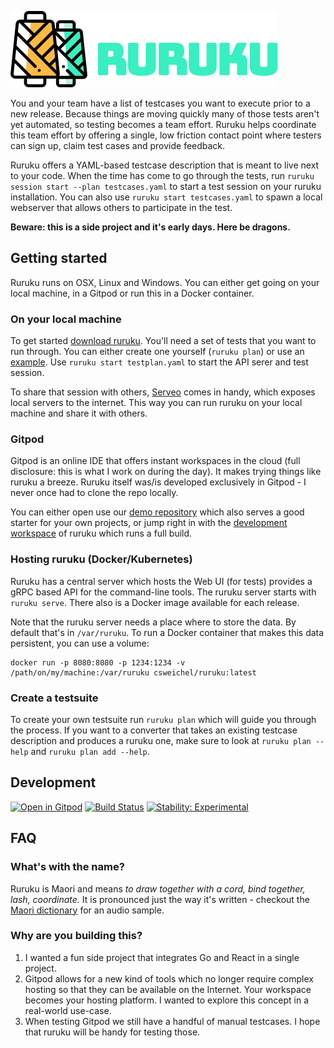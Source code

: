 ![ruruku](logo.png)

You and your team have a list of testcases you want to execute prior to a new release.
Because things are moving quickly many of those tests aren't yet automated, so testing becomes a team effort.
Ruruku helps coordinate this team effort by offering a single, low friction contact point where testers can sign up, claim test cases and provide feedback.

Ruruku offers a YAML-based testcase description that is meant to live next to your code.
When the time has come to go through the tests, run `ruruku session start --plan testcases.yaml` to start a test session on your ruruku installation.
You can also use `ruruku start testcases.yaml` to spawn a local webserver that allows others to participate in the test.

**Beware: this is a side project and it's early days. Here be dragons.**

## Getting started
Ruruku runs on OSX, Linux and Windows. You can either get going on your local machine, in a Gitpod or run this in a Docker container.
### On your local machine
To get started [download ruruku](https://github.com/32leaves/ruruku/releases).
You'll need a set of tests that you want to run through.
You can either create one yourself (`ruruku plan`) or use an [example](https://raw.githubusercontent.com/32leaves/ruruku/master/testplan-example.yaml).
Use `ruruku start testplan.yaml` to start the API serer and test session.

To share that session with others, [Serveo](https://serveo.net) comes in handy, which exposes local servers to the internet. This way you can run ruruku on your local machine and share it with others.

### Gitpod
Gitpod is an online IDE that offers instant workspaces in the cloud (full disclosure: this is what I work on during the day).
It makes trying things like ruruku a breeze. Ruruku itself was/is developed exclusively in Gitpod - I never once had to clone the repo locally.

You can either open use our [demo repository](https://gitpod.io/#github.com/32leaves/ruruku-demo) which also serves a good starter for your own projects, or jump right in with the [development workspace](https://gitpod.io#https://github.com/32leaves/ruruku) of ruruku which runs a full build.

### Hosting ruruku (Docker/Kubernetes)
Ruruku has a central server which hosts the Web UI (for tests) provides a gRPC based API for the command-line tools.
The ruruku server starts with `ruruku serve`. There also is a Docker image available for each release.

Note that the ruruku server needs a place where to store the data. By default that's in `/var/ruruku`.
To run a Docker container that makes this data persistent, you can use a volume:
```
docker run -p 8080:8080 -p 1234:1234 -v /path/on/my/machine:/var/ruruku csweichel/ruruku:latest
```

### Create a testsuite
To create your own testsuite run `ruruku plan` which will guide you through the process.
If you want to a converter that takes an existing testcase description and produces a ruruku one, make sure to look at `ruruku plan --help` and `ruruku plan add --help`.

## Development
[![Open in Gitpod](http://gitpod.io/button/open-in-gitpod.svg)](https://gitpod.io#https://github.com/32leaves/ruruku)
[![Build Status](https://travis-ci.org/32leaves/ruruku.svg?branch=master)](https://travis-ci.org/32leaves/ruruku)
[![Stability: Experimental](https://masterminds.github.io/stability/experimental.svg)](https://masterminds.github.io/stability/experimental.html)

## FAQ

### What's with the name?
Ruruku is Maori and means *to draw together with a cord, bind together, lash, coordinate.*
It is pronounced just the way it's written - checkout the [Maori dictionary](http://maoridictionary.co.nz/search?idiom=&phrase=&proverb=&loan=&histLoanWords=&keywords=ruruku) for an audio sample.

### Why are you building this?
1. I wanted a fun side project that integrates Go and React in a single project.
2. Gitpod allows for a new kind of tools which no longer require complex hosting so that they can be available on the Internet. Your workspace becomes your hosting platform. I wanted to explore this concept in a real-world use-case.
3. When testing Gitpod we still have a handful of manual testcases. I hope that ruruku will be handy for testing those.

